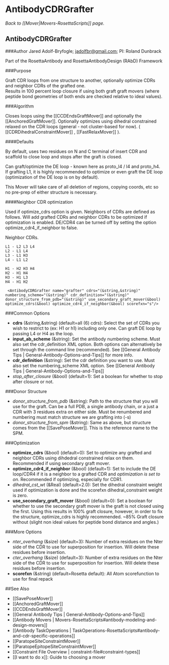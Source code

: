 # AntibodyCDRGrafter
*Back to [[Mover|Movers-RosettaScripts]] page.*
## AntibodyCDRGrafter

###Author
Jared Adolf-Bryfogle; jadolfbr@gmail.com; 
PI: Roland Dunbrack

Part of the RosettaAntibody and RosettaAntibodyDesign (RAbD) Framework

###Purpose

Graft CDR loops from one structure to another, optionally optimize CDRs and neighbor CDRs of the grafted one.  
Results in 100 percent loop closure if using both graft graft movers (where peptide bond geometries of both ends are checked relative to ideal values).

<!--- BEGIN_INTERNAL -->
###Algorithm

Closes loops using the [[CCDEndsGraftMover]] and optionally the [[AnchoredGraftMover]]. Optionally optimizes using dihedral constrained relaxed on the CDR loops (general - not cluster-based for now). ( [[CDRDihedralConstraintMover]] , [[FastRelaxMover]] ). 

####Defaults

By default, uses two residues on N and C terminal of insert CDR and scaffold to close loop and stops after the graft is closed.

Can graft/optimize the DE loop - known here as proto_l4 / l4 and proto_h4.  If grafting L1, it is highly recommended to optimize or even graft the DE loop (optimization of the DE loop is on by default). 

This Mover will take care of all deletion of regions, copying coords, etc so no pre-prep of either structure is necessary.  


####Neighbor CDR optimization

Used if optimize_cdrs option is given.  Neighbors of CDRs are defined as follows.  Will add grafted CDRs and neighbor CDRs to be optimized if optimization is enabled.  DE/CDR4 can be turned off by setting the option optimize_cdr4_if_neighbor to false.

Neighbor CDRs.
```
L1 - L2 L3 L4
L2 - L1 L4
L3 - L1 H3
L4 - L1 L2	

H1 - H2 H3 H4
H2 - H1 H4
H3 - H1 L3
H4 - H1 H2

```



     <AntibodyCDRGrafter name="grafter" cdrs="(&string,&string)" numbering_scheme="(&string)" cdr_definition="(&string)" donor_structure_from_pdb="(&string)" use_secondary_graft_mover(&bool) optimize_cdrs(&bool) optimize_cdr4_if_neighbor(&bool) scorefxn="s"/>


###Common Options 

-   __cdrs__ (&string,&string) (default=all (6) cdrs):  Select the set of CDRs you wish to restrict to (ex: H1 or h1) including only one.  Can graft DE loop by passing L4 or H4 as the loop.
-   __input_ab_scheme__ (&string):  Set the antibody numbering scheme.  Must also set the cdr_definition XML option. Both options can alternatively be set through the command line (recommended).  See [[General Antibody Tips | General-Antibody-Options-and-Tips]] for more info.
-   __cdr_definition__ (&string): Set the cdr definition you want to use.  Must also set the numbering_scheme XML option.  See [[General Antibody Tips | General-Antibody-Options-and-Tips]]
-   _stop_after_closure_ (&bool) (default=1): Set a boolean for whether to stop after closure or not.  


###Donor Structure
-   _donor_structure_from_pdb_ (&string): Path to the structure that you will use for the graft.  Can be a full PDB, a single antibody chain, or a just a CDR with 3 residues extra on either side.  Must be renumbered and numbering must match structure we are grafting into (-s)
-   _donor_structure_from_spm_ (&string): Same as above, but structure comes from the [[SavePoseMover]].  This is the reference name to the SPM.

###Optimization
-   __optimize_cdrs__ (&bool) (default=0): Set to optimize any grafted and neighbor CDRs using dihdedral constrained relax on them. Recommended if using secondary graft mover.
-   __optimize_cdr4_if_neighbor__ (&bool) (default=1): Set to include the DE loop/CDR4 if it is a neighbor to a grafted CDR and _optimization is set to on_. Recommended if optimizing, especially for CDR1.
-   _dihedral_cst_wt_ (&Real) (default=2.0): Set the dihedral constraint weight used if optimization is done and the scorefxn dihedral_constraint weight is zero. 
-   __use_secondary_graft_mover__ (&bool) (default=0): Set a boolean for whether to use the secondary graft mover is the graft is not closed using the first.  Using this results in 100% graft closure, however, in order to fix the structure, optimize_cdrs is highly recommended. ~85% Graft closure without (slight non ideal values for peptide bond distance and angles.)


###More Options
-   _nter_overhang_ (&size) (default=3): Number of extra residues on the Nter side of the CDR to use for superposition for insertion.  Will delete these residues before insertion.
-   _cter_overhang_ (&size) (default=3): Number of extra residues on the Nter side of the CDR to use for superposition for insertion.  Will delete these residues before insertion. 
-   __scorefxn__ (&string) (default=Rosetta default): All Atom scorefunction to use for final repack

<!--- END_INTERNAL -->

##See Also

* [[SavePoseMover]]
* [[AnchoredGraftMover]]
* [[CCDEndsGraftMover]]
* [[General Antibody Tips | General-Antibody-Options-and-Tips]]
* [[Antibody Movers | Movers-RosettaScripts#antibody-modeling-and-design-movers]]
* [[Antibody TaskOperations | TaskOperations-RosettaScripts#antibody-and-cdr-specific-operations]]
* [[ParatopeSiteConstraintMover]]
* [[ParatopeEpitopeSiteConstraintMover]]
* [[Constraint File Overview | constraint-file#constraint-types]]
* [[I want to do x]]: Guide to choosing a mover
